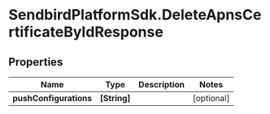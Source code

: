 # SendbirdPlatformSdk.DeleteApnsCertificateByIdResponse

## Properties

Name | Type | Description | Notes
------------ | ------------- | ------------- | -------------
**pushConfigurations** | **[String]** |  | [optional] 



